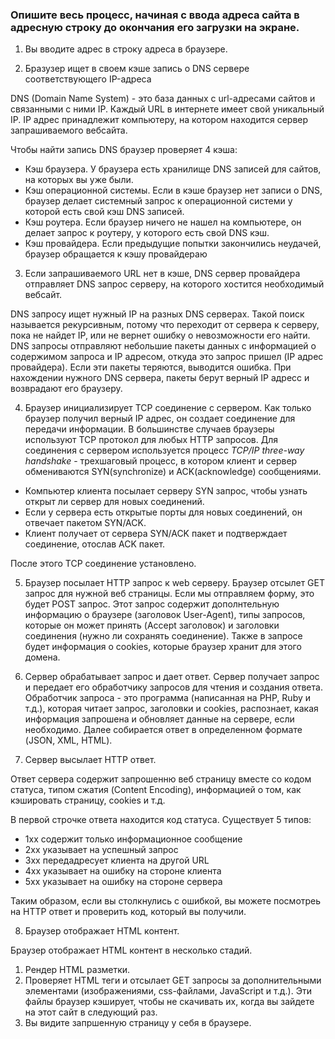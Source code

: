 ### Опишите весь процесс, начиная с ввода адреса сайта в адресную строку до окончания его загрузки на экране.

1. Вы вводите адрес в строку адреса в браузере.

2. Бразузер ищет в своем кэше запись о DNS сервере соответствующего IP-адреса

DNS (Domain Name System) - это база данных с url-адресами сайтов и связанными с ними IP. Каждый URL в интернете имеет свой уникальный IP. IP адрес принадлежит компьютеру, на котором находится сервер запрашиваемого вебсайта.

Чтобы найти запись DNS браузер проверяет 4 кэша:

* Кэш браузера. У браузера есть хранилище DNS записей для сайтов, на которых вы уже были.
* Кэш операционной системы. Если в кэше браузер нет записи о DNS, браузер делает системный запрос к операционной системи у которой есть свой кэш DNS записей.
* Кэш роутера. Если браузер ничего не нашел на компьютере, он делает запрос к роутеру, у которого есть свой DNS кэш.
* Кэш провайдера. Если предыдущие попытки закончились неудачей, браузер обращается к кэшу провайдераю

3. Если запрашиваемого URL нет в кэше, DNS сервер провайдера отправляет DNS запрос серверу, на которого хостится необходимый вебсайт.

DNS запросу ищет нужный IP на разных DNS серверах. Такой поиск называется рекурсивным, потому что переходит от сервера к серверу, пока не найдет IP, или не вернет ошибку о невозможности его найти. DNS запросы отправляют небольшие пакеты данных с информацией о содержимом запроса и IP адресом, откуда это запрос пришел (IP адрес провайдера). Если эти пакеты теряются, выводится ошибка. При нахождении нужного DNS сервера, пакеты берут верный IP адресс и возврадают его браузеру.

4. Браузер инициализирует TCP соединение с сервером.
Как только браузер получил верный IP адрес, он создает соединение для передачи информации. В большинстве случаев браузеры используют TCP протокол для любых HTTP запросов. Для соединения с сервером используется процесс *TCP/IP three-way handshake* - трехшаговый процесс, в котором клиент и сервер обмениваются SYN(synchronize) и ACK(acknowledge) сообщениями.
- Компьютер клиента посылает серверу SYN запрос, чтобы узнать открыт ли сервер для новых соединений.
- Если у сервера есть открытые порты для новых соединений, он отвечает пакетом SYN/ACK.
- Клиент получает от сервера SYN/ACK пакет и подтверждает соединение, отослав ACK пакет.

После этого TCP соединение установлено.

5. Браузер посылает HTTP запрос к web серверу.
Браузер отсылет GET запрос для нужной веб страницы. Если мы отправляем форму, это будет POST запрос.
Этот запрос содержит дополнтельную информацию о браузере (заголовок User-Agent), типы запросов, которые он может принять (Accept заголовок) и заголовки соединения (нужно ли сохранять соединение). Также в запросе будет информация о cookies, которые браузер хранит для этого домена.

6. Сервер обрабатывает запрос и дает ответ.
Сервер получает запрос и передает его обработчику запросов для чтения и создания ответа. Обработчик запроса - это программа (написанная на PHP, Ruby и т.д.), которая читает запрос, заголовки и cookies, распознает, какая информация запрошена и обновляет данные на сервере, если необходимо. Далее собирается ответ в определенном формате (JSON, XML, HTML). 

7. Сервер высылает HTTP ответ.

Ответ сервера содержит запрошенню веб страницу вместе со кодом статуса, типом сжатия (Content Encoding), информацией о том, как кэшировать страницу, cookies и т.д.

В первой строчке ответа находится код статуса. Существует 5 типов:

* 1xx содержит только информационное сообщение
* 2xx указывает на успешный запрос
* 3xx передадресует клиента на другой URL
* 4xx указывает на ошибку на стороне клиента
* 5xx указывает на ошибку на стороне сервера

Таким образом, если вы столкнулись с ошибкой, вы можете посмотреь на HTTP ответ и проверить код, который вы получили.

8. Браузер отображает HTML контент. 

Браузер отображает HTML контент в несколько стадий. 
1. Рендер HTML разметки.
2. Проверяет HTML теги и отсылает GET запросы за дополнительными элементами (изображениями, css-файлами, JavaScript и т.д.). Эти файлы браузер кэширует, чтобы не скачивать их, когда вы зайдете на этот сайт в следующий раз.
3. Вы видите запршенную страницу у себя в браузере.
